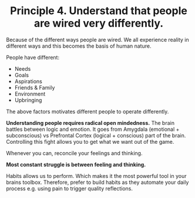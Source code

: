 <h1 align="center"> Principle 4. Understand that people are wired very differently. </h1>

Because of the different ways people are wired. We all experience reality in different ways and this becomes the basis of human nature. 

People have different:
- Needs
- Goals
- Aspirations
- Friends & Family
- Environment
- Upbringing

The above factors motivates different people to operate differently.

**Understanding people requires radical open mindedness.** The brain battles between logic and emotion. It goes from Amygdala (emotional + subconscious) vs Prefrontal Cortex (logical + conscious) part of the brain. Controlling this fight allows you to get what we want out of the game.


Whenever you can, reconcile your feelings and thinking. 

**Most constant struggle is between feeling and thinking.**

Habits allows us to perform. Which makes it the most powerful tool in your brains toolbox. Therefore, prefer to build habits as they automate your daily process e.g. using pain to trigger quality reflections. 
